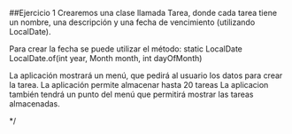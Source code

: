 ##Ejercicio 1 
Crearemos una clase llamada Tarea, 
donde cada tarea tiene un nombre, 
una descripción y una fecha de vencimiento 
(utilizando LocalDate). 

Para crear la fecha se puede utilizar el método: 
static LocalDate	
LocalDate.of(int year, Month month, int dayOfMonth)


La aplicación mostrará un menú,  que pedirá al usuario los datos para crear la tarea. 
La aplicación permite almacenar hasta 20 tareas
La aplicacion también tendrá un punto del menú que permitirá mostrar las tareas almacenadas. 




*/
